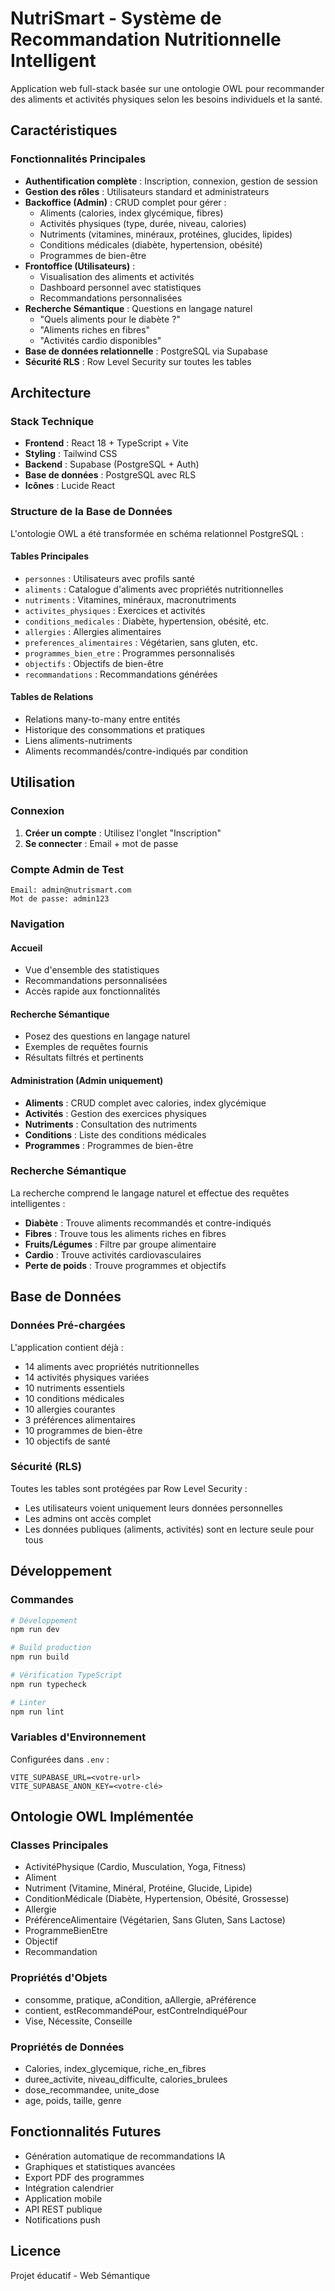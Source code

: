 # NutriSmart - Système de Recommandation Nutritionnelle Intelligent

Application web full-stack basée sur une ontologie OWL pour recommander des aliments et activités physiques selon les besoins individuels et la santé.

## Caractéristiques

### Fonctionnalités Principales

- **Authentification complète** : Inscription, connexion, gestion de session
- **Gestion des rôles** : Utilisateurs standard et administrateurs
- **Backoffice (Admin)** : CRUD complet pour gérer :
  - Aliments (calories, index glycémique, fibres)
  - Activités physiques (type, durée, niveau, calories)
  - Nutriments (vitamines, minéraux, protéines, glucides, lipides)
  - Conditions médicales (diabète, hypertension, obésité)
  - Programmes de bien-être
- **Frontoffice (Utilisateurs)** :
  - Visualisation des aliments et activités
  - Dashboard personnel avec statistiques
  - Recommandations personnalisées
- **Recherche Sémantique** : Questions en langage naturel
  - "Quels aliments pour le diabète ?"
  - "Aliments riches en fibres"
  - "Activités cardio disponibles"
- **Base de données relationnelle** : PostgreSQL via Supabase
- **Sécurité RLS** : Row Level Security sur toutes les tables

## Architecture

### Stack Technique

- **Frontend** : React 18 + TypeScript + Vite
- **Styling** : Tailwind CSS
- **Backend** : Supabase (PostgreSQL + Auth)
- **Base de données** : PostgreSQL avec RLS
- **Icônes** : Lucide React

### Structure de la Base de Données

L'ontologie OWL a été transformée en schéma relationnel PostgreSQL :

#### Tables Principales
- `personnes` : Utilisateurs avec profils santé
- `aliments` : Catalogue d'aliments avec propriétés nutritionnelles
- `nutriments` : Vitamines, minéraux, macronutriments
- `activites_physiques` : Exercices et activités
- `conditions_medicales` : Diabète, hypertension, obésité, etc.
- `allergies` : Allergies alimentaires
- `preferences_alimentaires` : Végétarien, sans gluten, etc.
- `programmes_bien_etre` : Programmes personnalisés
- `objectifs` : Objectifs de bien-être
- `recommandations` : Recommandations générées

#### Tables de Relations
- Relations many-to-many entre entités
- Historique des consommations et pratiques
- Liens aliments-nutriments
- Aliments recommandés/contre-indiqués par condition

## Utilisation

### Connexion

1. **Créer un compte** : Utilisez l'onglet "Inscription"
2. **Se connecter** : Email + mot de passe

### Compte Admin de Test

```
Email: admin@nutrismart.com
Mot de passe: admin123
```

### Navigation

#### Accueil
- Vue d'ensemble des statistiques
- Recommandations personnalisées
- Accès rapide aux fonctionnalités

#### Recherche Sémantique
- Posez des questions en langage naturel
- Exemples de requêtes fournis
- Résultats filtrés et pertinents

#### Administration (Admin uniquement)
- **Aliments** : CRUD complet avec calories, index glycémique
- **Activités** : Gestion des exercices physiques
- **Nutriments** : Consultation des nutriments
- **Conditions** : Liste des conditions médicales
- **Programmes** : Programmes de bien-être

### Recherche Sémantique

La recherche comprend le langage naturel et effectue des requêtes intelligentes :

- **Diabète** : Trouve aliments recommandés et contre-indiqués
- **Fibres** : Trouve tous les aliments riches en fibres
- **Fruits/Légumes** : Filtre par groupe alimentaire
- **Cardio** : Trouve activités cardiovasculaires
- **Perte de poids** : Trouve programmes et objectifs

## Base de Données

### Données Pré-chargées

L'application contient déjà :
- 14 aliments avec propriétés nutritionnelles
- 14 activités physiques variées
- 10 nutriments essentiels
- 10 conditions médicales
- 10 allergies courantes
- 3 préférences alimentaires
- 10 programmes de bien-être
- 10 objectifs de santé

### Sécurité (RLS)

Toutes les tables sont protégées par Row Level Security :
- Les utilisateurs voient uniquement leurs données personnelles
- Les admins ont accès complet
- Les données publiques (aliments, activités) sont en lecture seule pour tous

## Développement

### Commandes

```bash
# Développement
npm run dev

# Build production
npm run build

# Vérification TypeScript
npm run typecheck

# Linter
npm run lint
```

### Variables d'Environnement

Configurées dans `.env` :
```
VITE_SUPABASE_URL=<votre-url>
VITE_SUPABASE_ANON_KEY=<votre-clé>
```

## Ontologie OWL Implémentée

### Classes Principales
- ActivitéPhysique (Cardio, Musculation, Yoga, Fitness)
- Aliment
- Nutriment (Vitamine, Minéral, Protéine, Glucide, Lipide)
- ConditionMédicale (Diabète, Hypertension, Obésité, Grossesse)
- Allergie
- PréférenceAlimentaire (Végétarien, Sans Gluten, Sans Lactose)
- ProgrammeBienEtre
- Objectif
- Recommandation

### Propriétés d'Objets
- consomme, pratique, aCondition, aAllergie, aPréférence
- contient, estRecommandéPour, estContreIndiquéPour
- Vise, Nécessite, Conseille

### Propriétés de Données
- Calories, index_glycemique, riche_en_fibres
- duree_activite, niveau_difficulte, calories_brulees
- dose_recommandee, unite_dose
- age, poids, taille, genre

## Fonctionnalités Futures

- Génération automatique de recommandations IA
- Graphiques et statistiques avancées
- Export PDF des programmes
- Intégration calendrier
- Application mobile
- API REST publique
- Notifications push

## Licence

Projet éducatif - Web Sémantique
